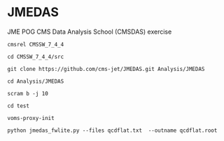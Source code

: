 JMEDAS
======

JME POG CMS Data Analysis School (CMSDAS) exercise



`cmsrel CMSSW_7_4_4`

`cd CMSSW_7_4_4/src`

`git clone https://github.com/cms-jet/JMEDAS.git Analysis/JMEDAS`

`cd Analysis/JMEDAS`

`scram b -j 10`

`cd test`

`voms-proxy-init`

`python jmedas_fwlite.py --files qcdflat.txt  --outname qcdflat.root`
